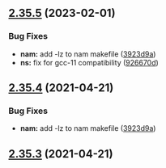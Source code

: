 ## [2.35.5](https://github.com/yamadharma/ns-allinone/compare/v2.35.4...v2.35.5) (2023-02-01)


### Bug Fixes

* **nam:** add -lz to nam makefile ([3923d9a](https://github.com/yamadharma/ns-allinone/commit/3923d9a24cc33d2d3f93bf70a465b853c4c265d8))
* **ns:** fix for gcc-11 compatibility ([926670d](https://github.com/yamadharma/ns-allinone/commit/926670d904d5eb315ebda78dfdc4bc0b5aec51ea))



## [2.35.4](https://github.com/yamadharma/ns-allinone/compare/v2.35.3...v2.35.4) (2021-04-21)


### Bug Fixes

* **nam:** add -lz to nam makefile ([3923d9a](https://github.com/yamadharma/ns-allinone/commit/3923d9a24cc33d2d3f93bf70a465b853c4c265d8))



## [2.35.3](https://github.com/yamadharma/ns-allinone/compare/v2.35.2...v2.35.3) (2021-04-21)



